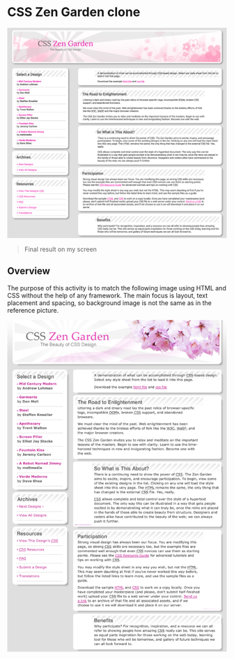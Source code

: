 # CSS Zen Garden clone

![clone result](./images/result.png)

> Final result on my screen

## Overview

The purpose of this activity is to match the following image using HTML and CSS without the help of any framework. The main focus is layout, text placement and spacing, so background image is not the same as in the reference picture.

![clone reference](./images/reference.png)
